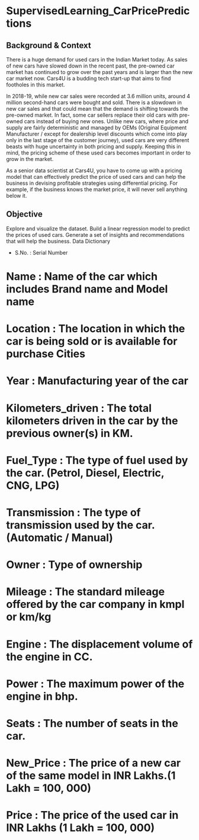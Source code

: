 # SupervisedLearning_CarPricePredictions

## Background & Context

There is a huge demand for used cars in the Indian Market today. As sales of new cars have slowed down in the recent past, the pre-owned car market has continued to grow over the past years and is larger than the new car market now. Cars4U is a budding tech start-up that aims to find footholes in this market.

In 2018-19, while new car sales were recorded at 3.6 million units, around 4 million second-hand cars were bought and sold. There is a slowdown in new car sales and that could mean that the demand is shifting towards the pre-owned market. In fact, some car sellers replace their old cars with pre-owned cars instead of buying new ones. Unlike new cars, where price and supply are fairly deterministic and managed by OEMs (Original Equipment Manufacturer / except for dealership level discounts which come into play only in the last stage of the customer journey), used cars are very different beasts with huge uncertainty in both pricing and supply. Keeping this in mind, the pricing scheme of these used cars becomes important in order to grow in the market.

As a senior data scientist at Cars4U, you have to come up with a pricing model that can effectively predict the price of used cars and can help the business in devising profitable strategies using differential pricing. For example, if the business knows the market price, it will never sell anything below it. 

## Objective

Explore and visualize the dataset.
Build a linear regression model to predict the prices of used cars.
Generate a set of insights and recommendations that will help the business.
Data Dictionary 

* S.No. : Serial Number
# Name : Name of the car which includes Brand name and Model name
# Location : The location in which the car is being sold or is available for purchase Cities
# Year : Manufacturing year of the car
# Kilometers_driven : The total kilometers driven in the car by the previous owner(s) in KM.
# Fuel_Type : The type of fuel used by the car. (Petrol, Diesel, Electric, CNG, LPG)
# Transmission : The type of transmission used by the car. (Automatic / Manual)
# Owner : Type of ownership
# Mileage : The standard mileage offered by the car company in kmpl or km/kg
# Engine : The displacement volume of the engine in CC.
# Power : The maximum power of the engine in bhp.
# Seats : The number of seats in the car.
# New_Price : The price of a new car of the same model in INR Lakhs.(1 Lakh = 100, 000)
# Price : The price of the used car in INR Lakhs (1 Lakh = 100, 000)
